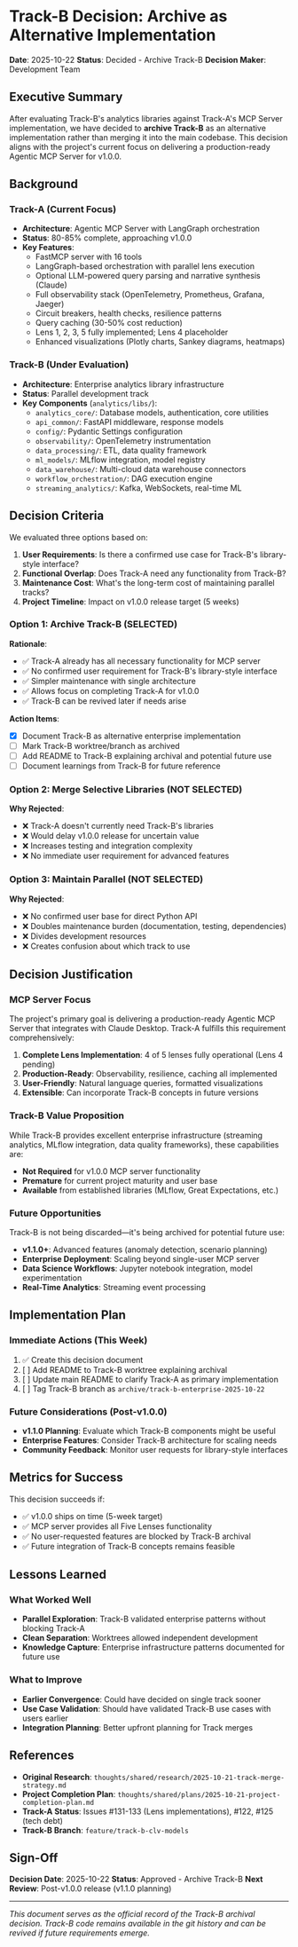 # Track-B Decision: Archive as Alternative Implementation

**Date**: 2025-10-22
**Status**: Decided - Archive Track-B
**Decision Maker**: Development Team

## Executive Summary

After evaluating Track-B's analytics libraries against Track-A's MCP Server implementation, we have decided to **archive Track-B** as an alternative implementation rather than merging it into the main codebase. This decision aligns with the project's current focus on delivering a production-ready Agentic MCP Server for v1.0.0.

## Background

### Track-A (Current Focus)
- **Architecture**: Agentic MCP Server with LangGraph orchestration
- **Status**: 80-85% complete, approaching v1.0.0
- **Key Features**:
  - FastMCP server with 16 tools
  - LangGraph-based orchestration with parallel lens execution
  - Optional LLM-powered query parsing and narrative synthesis (Claude)
  - Full observability stack (OpenTelemetry, Prometheus, Grafana, Jaeger)
  - Circuit breakers, health checks, resilience patterns
  - Query caching (30-50% cost reduction)
  - Lens 1, 2, 3, 5 fully implemented; Lens 4 placeholder
  - Enhanced visualizations (Plotly charts, Sankey diagrams, heatmaps)

### Track-B (Under Evaluation)
- **Architecture**: Enterprise analytics library infrastructure
- **Status**: Parallel development track
- **Key Components** (`analytics/libs/`):
  - `analytics_core/`: Database models, authentication, core utilities
  - `api_common/`: FastAPI middleware, response models
  - `config/`: Pydantic Settings configuration
  - `observability/`: OpenTelemetry instrumentation
  - `data_processing/`: ETL, data quality framework
  - `ml_models/`: MLflow integration, model registry
  - `data_warehouse/`: Multi-cloud data warehouse connectors
  - `workflow_orchestration/`: DAG execution engine
  - `streaming_analytics/`: Kafka, WebSockets, real-time ML

## Decision Criteria

We evaluated three options based on:
1. **User Requirements**: Is there a confirmed use case for Track-B's library-style interface?
2. **Functional Overlap**: Does Track-A need any functionality from Track-B?
3. **Maintenance Cost**: What's the long-term cost of maintaining parallel tracks?
4. **Project Timeline**: Impact on v1.0.0 release target (5 weeks)

### Option 1: Archive Track-B (SELECTED)
**Rationale**:
- ✅ Track-A already has all necessary functionality for MCP server
- ✅ No confirmed user requirement for Track-B's library-style interface
- ✅ Simpler maintenance with single architecture
- ✅ Allows focus on completing Track-A for v1.0.0
- ✅ Track-B can be revived later if needs arise

**Action Items**:
- [x] Document Track-B as alternative enterprise implementation
- [ ] Mark Track-B worktree/branch as archived
- [ ] Add README to Track-B explaining archival and potential future use
- [ ] Document learnings from Track-B for future reference

### Option 2: Merge Selective Libraries (NOT SELECTED)
**Why Rejected**:
- ❌ Track-A doesn't currently need Track-B's libraries
- ❌ Would delay v1.0.0 release for uncertain value
- ❌ Increases testing and integration complexity
- ❌ No immediate user requirement for advanced features

### Option 3: Maintain Parallel (NOT SELECTED)
**Why Rejected**:
- ❌ No confirmed user base for direct Python API
- ❌ Doubles maintenance burden (documentation, testing, dependencies)
- ❌ Divides development resources
- ❌ Creates confusion about which track to use

## Decision Justification

### MCP Server Focus
The project's primary goal is delivering a production-ready Agentic MCP Server that integrates with Claude Desktop. Track-A fulfills this requirement comprehensively:

1. **Complete Lens Implementation**: 4 of 5 lenses fully operational (Lens 4 pending)
2. **Production-Ready**: Observability, resilience, caching all implemented
3. **User-Friendly**: Natural language queries, formatted visualizations
4. **Extensible**: Can incorporate Track-B concepts in future versions

### Track-B Value Proposition
While Track-B provides excellent enterprise infrastructure (streaming analytics, MLflow integration, data quality frameworks), these capabilities are:
- **Not Required** for v1.0.0 MCP server functionality
- **Premature** for current project maturity and user base
- **Available** from established libraries (MLflow, Great Expectations, etc.)

### Future Opportunities
Track-B is not being discarded—it's being archived for potential future use:
- **v1.1.0+**: Advanced features (anomaly detection, scenario planning)
- **Enterprise Deployment**: Scaling beyond single-user MCP server
- **Data Science Workflows**: Jupyter notebook integration, model experimentation
- **Real-Time Analytics**: Streaming event processing

## Implementation Plan

### Immediate Actions (This Week)
1. ✅ Create this decision document
2. [ ] Add README to Track-B worktree explaining archival
3. [ ] Update main README to clarify Track-A as primary implementation
4. [ ] Tag Track-B branch as `archive/track-b-enterprise-2025-10-22`

### Future Considerations (Post-v1.0.0)
- **v1.1.0 Planning**: Evaluate which Track-B components might be useful
- **Enterprise Features**: Consider Track-B architecture for scaling needs
- **Community Feedback**: Monitor user requests for library-style interfaces

## Metrics for Success

This decision succeeds if:
- ✅ v1.0.0 ships on time (5-week target)
- ✅ MCP server provides all Five Lenses functionality
- ✅ No user-requested features are blocked by Track-B archival
- ✅ Future integration of Track-B concepts remains feasible

## Lessons Learned

### What Worked Well
- **Parallel Exploration**: Track-B validated enterprise patterns without blocking Track-A
- **Clean Separation**: Worktrees allowed independent development
- **Knowledge Capture**: Enterprise infrastructure patterns documented for future use

### What to Improve
- **Earlier Convergence**: Could have decided on single track sooner
- **Use Case Validation**: Should have validated Track-B use cases with users earlier
- **Integration Planning**: Better upfront planning for Track merges

## References

- **Original Research**: `thoughts/shared/research/2025-10-21-track-merge-strategy.md`
- **Project Completion Plan**: `thoughts/shared/plans/2025-10-21-project-completion-plan.md`
- **Track-A Status**: Issues #131-133 (Lens implementations), #122, #125 (tech debt)
- **Track-B Branch**: `feature/track-b-clv-models`

## Sign-Off

**Decision Date**: 2025-10-22
**Status**: Approved - Archive Track-B
**Next Review**: Post-v1.0.0 release (v1.1.0 planning)

---

*This document serves as the official record of the Track-B archival decision. Track-B code remains available in the git history and can be revived if future requirements emerge.*
